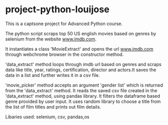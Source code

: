 # project-python-louijose
This is a captsone project for Advanced Python course.

The python script scraps top 50 US english movies based on genres by selenium from the website www.imdb.com.

It instantiates a class 'MovieExtract' and opens the url www.imdb.com through webchrome browser in the constructor method.

'data_extract' method loops through imdb url based on genres and scraps data like title, year, ratings, certification, director and actors.It saves the data in a list and further writes it in a csv file.

'movie_picker' method accepts an argument 'gender list' which is returned from the 'data_extract' method. It reads the saved csv file created in the 'data_extract' method, using pandas library. It filters the dataframe based genre provided by user input. It uses random library to choose a title from the list of film titles and prints out film details.

Libaries used: selenium, csv, pandas,os
